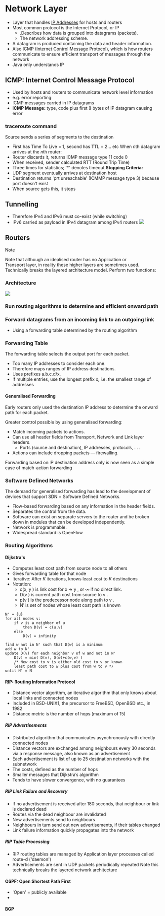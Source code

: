 # Network Layer
- Layer that handles [IP Addresses](IP%20Addresses.md) for hosts and routers
- Most common protocol is the Internet Protocol, or IP
	- .Describes how data is grouped into datagrams (packets).
	- The network addressing scheme.
- A datagram is produced containing the data and header information.
- Also ICMP (Internet Control Message Protocol), which is how routers communicate to ensure efficient transport of messages through the network
- Java only understands IP
## ICMP: Internet Control Message Protocol
- Used by hosts and routers to communicate network level information
- e.g. error reporting
- ICMP messages carried in IP datagrams
- **ICMP Message:** type, code plus first 8 bytes of IP datagram causing error
### traceroute command
Source sends a series of segments to the destination
- First has Time To Live = 1, second has TTL = 2... etc
When $n$th datagram arrives at the $n$th router:
- Router discards it, returns ICMP message type 11 code 0
- When received, sender calculated RTT (Round Trip Time)
- Three times for statistics; '\*'  denotes timeout
**Stopping Criteria:**
- UDP segment eventually arrives at destination host
- Destination returns 'prt unreachable' (ICMMP message type 3) because port doesn't exist
- When source gets this, it stops

## Tunnelling
- Therefore IPv4 and IPv6 must co-exist (while switching)
- IPv6 carried as payload in IPv4 datagram among IPv4 routers
![](tunnelling.png)
## Routers
> [!Note]
> Note that although an idealised router has no Application or  
> Transport layer, in reality these higher layers are sometimes used. 
> Technically breaks the layered architecture model.
> Perform two functions:

### Architecture
![](router-architecture.png)

### Run routing algorithms to determine and efficient onward path
### Forward datagrams from an incoming link to an outgoing link
- Using a forwarding table determined by the routing algorithm
### Forwarding Table
The forwarding table selects the output port for each packet.  
- Too many IP addresses to consider each one.  
- Therefore maps ranges of IP address destinations.  
- Uses prefixes a.b.c.d/x.  
- If multiple entries, use the longest prefix x, i.e. the smallest range of addresses
#### Generalised Forwarding
Early routers only used the destination IP address to determine the onward path for each packet.  

Greater control possible by using generalised forwarding:  
- Match incoming packets to actions.  
- Can use all header fields from Transport, Network and Link layer headers.  
	- Ports (source and destination), IP addresses, protocols, . . .  
- Actions can include dropping packets — firewalling.  

Forwarding based on IP destination address only is now seen as a simple case of match-action forwarding
### Software Defined Networks
The demand for generalised forwarding has lead to the development of devices that support SDN = Software Defined Networks.  
- Flow-based forwarding based on any information in the header fields.  
- Separates the control from the data.  
- Software can exist on separate servers to the router and be broken down in modules that can be developed independently.  
- Network is programmable.  
- Widespread standard is OpenFlow
### Routing Algorithms
#### Dijkstra's
- Computes least cost path from source node to all others
- Gives forwarding table for that node
- Iterative: After $K$ iterations, knows least cost to $K$ destinations
- Notation:
	- c(x, y ) is link cost for x → y , or ∞ if no direct link.  
	- D(v ) is current path cost from source to v .  
	- p(v ) is the predecessor node along path to v .  
	- N′ is set of nodes whose least cost path is known
```Pseudocode
N' = {u}
for all nodes v:
	if v is a neighbor of u
		then D(v) = c(u,v)
	else
		D(v) = infinity

find w not in N' such that D(w) is a minimum
add w to N'
update D(v) for each neighbor v of w and not in N'
	D(v) = min( D(v), D(w)+c(w,v) )
	/* New cost to v is either old cost to v or known
	least path cost to w plus cost from w to v */
until N' = N
```
#### RIP: Routing Information Protocol
- Distance vector algorithm, an iterative algorithm that only knows about local links and connected nodes
- Included in BSD-UNIX1, the precursor to FreeBSD, OpenBSD etc., in 1982
- Distance metric is the number of hops (maximum of 15)
##### RIP Advertisements
- Distributed algorithm that communicates asynchronously with directly connected nodes
- Distance vectors are exchanged among neighbours every 30 seconds via a response message, also known as an advertisement
- Each advertisement is list of up to 25 destination networks with the subnetwork
- The costs, defined as the number of hops
- Smaller messages that Dijkstra’s algorithm
- Tends to have slower convergence, with no guarantees
##### RIP Link Failure and Recovery
- If no advertisement is received after 180 seconds, that neighbour or link is declared dead
- Routes via the dead neighbour are invalidated
- New advertisements send to neighbours
- Neighbours in turn send out new advertisements, if their tables changed
- Link failure information quickly propagates into the network
##### RIP Table Processing
- RIP routing tables are managed by Application layer processes called route-d ('daemon')
- Advertisements are sent in UDP packets periodically repeated
Note this technically breaks the layered network architecture
#### OSPF: Open Shortest Path First
- 'Open' = publicly available
- 

#### BGP
